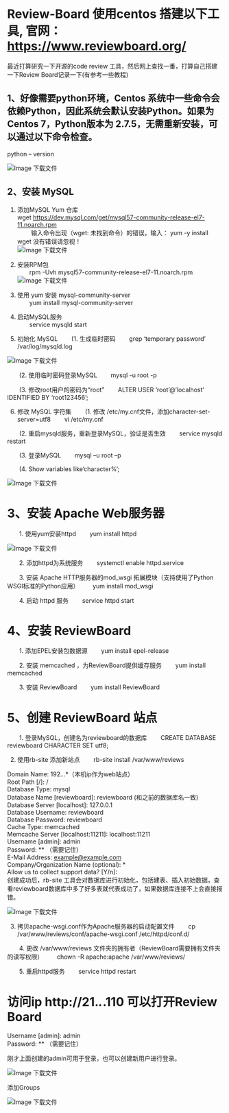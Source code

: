 # Review-Board  使用centos 搭建以下工具, 官网：https://www.reviewboard.org/

最近打算研究一下开源的code review 工具，然后网上查找一番，打算自己搭建一下Review Board记录一下(有参考一些教程)    

## 1、好像需要python环境，Centos 系统中一些命令会依赖Python，因此系统会默认安装Python。如果为Centos 7，Python版本为 2.7.5，无需重新安装，可以通过以下命令检查。    

python – version    

![Image 下载文件](https://github.com/liweiDiao/Review-Board/blob/master/images/1.png)    

## 2、安装 MySQL    

1. 添加MySQL Yum 仓库    
   wget https://dev.mysql.com/get/mysql57-community-release-el7-11.noarch.rpm     
   输入命令出现（wget: 未找到命令）的错误，输入：  yum -y install wget     没有错误请忽视！    
  ![Image 下载文件](https://github.com/liweiDiao/Review-Board/blob/master/images/2.png)    
  
2. 安装RPM包     
  rpm -Uvh mysql57-community-release-el7-11.noarch.rpm    
  ![Image 下载文件](https://github.com/liweiDiao/Review-Board/blob/master/images/3.png)  

3. 使用 yum 安装 mysql-community-server     
  yum install mysql-community-server    
  
4. 启动MySQL服务     
  service mysqld start    

5. 初始化 MySQL
  (1. 生成临时密码 
  grep ‘temporary password’ /var/log/mysqld.log
  
  ![Image 下载文件](https://github.com/liweiDiao/Review-Board/blob/master/images/4.png) 

  (2. 使用临时密码登录MySQL 
  mysql -u root -p

  (3. 修改root用户的密码为“root” 
  ALTER USER ‘root’@’localhost’ IDENTIFIED BY ‘root123456’;
  
6. 修改 MySQL 字符集
  (1. 修改 /etc/my.cnf文件，添加character-set-server=utf8 
  vi /etc/my.cnf

  (2. 重启mysqld服务，重新登录MySQL，验证是否生效 
  service mysqld restart

  (3. 登录MySQL 
  mysql –u root –p

  (4. Show variables like‘character%’;
  
  ![Image 下载文件](https://github.com/liweiDiao/Review-Board/blob/master/images/5.png) 
 
# 3、安装 Apache Web服务器
  1. 使用yum安装httpd 
  yum install httpd

![Image 下载文件](https://github.com/liweiDiao/Review-Board/blob/master/images/6.png) 

  2. 添加httpd为系统服务 
  systemctl enable httpd.service

  3. 安装 Apache HTTP服务器的mod_wsgi 拓展模块（支持使用了Python WSGI标准的Python应用） 
  yum install mod_wsgi

  4. 启动 httpd 服务 
  service httpd start
 
 # 4、安装 ReviewBoard
  1. 添加EPEL安装包数据源 
  yum install epel-release

  2. 安装 memcached ，为ReviewBoard提供缓存服务 
  yum install memcached

  3. 安装 ReviewBoard 
  yum install ReviewBoard
  
 # 5、创建 ReviewBoard 站点
  1. 登录MySQL，创建名为reviewboard的数据库 
  CREATE DATABASE reviewboard CHARACTER SET utf8;
  
  2. 使用rb-site 添加新站点 
  rb-site install /var/www/reviews
  
  Domain Name: 192.*.*.*（本机ip作为web站点）     
 Root Path [/]: /     
 Database Type: mysql     
 Database Name [reviewboard]: reviewboard (和之前的数据库名一致)     
 Database Server [localhost]: 127.0.0.1     
 Database Username: reviewboard     
 Database Password: reviewboard     
 Cache Type: memcached       
 Memcache Server [localhost:11211]: localhost:11211     
 Username [admin]: admin     
 Password: ** （需要记住）     
 E-Mail Address: example@example.com     
 Company/Organization Name (optional): *     
Allow us to collect support data? [Y/n]:    
 创建成功后，rb-site 工具会对数据库进行初始化，包括建表、插入初始数据，查看reviewboard数据库中多了好多表就代表成功了，如果数据库连接不上会直接报错。

 ![Image 下载文件](https://github.com/liweiDiao/Review-Board/blob/master/images/7.png) 
 
 3. 拷贝apache-wsgi.conf作为Apache服务器的启动配置文件 
  cp /var/www/reviews/conf/apache-wsgi.conf /etc/httpd/conf.d/

  4. 更改 /var/www/reviews 文件夹的拥有者（ReviewBoard需要拥有文件夹的读写权限） 
  chown -R apache:apache /var/www/reviews/

  5. 重启httpd服务 
  service httpd restart
  
  # 访问ip  http://21.*.*.110   可以打开Review Board      
  
  Username [admin]: admin    
  Password: ** （需要记住） 
  
  刚才上面创建的admin可用于登录，也可以创建新用户进行登录。    
  
  ![Image 下载文件](https://github.com/liweiDiao/Review-Board/blob/master/images/8.png) 
  
  添加Groups
  
  ![Image 下载文件](https://github.com/liweiDiao/Review-Board/blob/master/images/9.png) 

  
